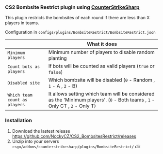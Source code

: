 ### CS2 Bombsite Restrict plugin using [CounterStrikeSharp](https://github.com/roflmuffin/CounterStrikeSharp)

This plugin restricts the bombsites of each round if there are less than X players in teams.


Configuration in
```configs/plugins/BombsiteRestrict/BombsiteRestrict.json```

|   | What it does |
| ------------- | ------------- |
| `Minimum players`  | Minimum number of players to disable random planting |
| `Count bots as players` | If bots will be counted as valid players (`true` or `false`) |
| `Disabled site` | Which bombsite will be disabled (`0` - Random , `1` - A , `2` - B) |
| `Which team count as players` | It allows setting which team will be considered as the 'Minimum players'. (`0` - Both teams , `1` - Only CT , `2` - Only T)|

### Installation
1. Download the lastest release https://github.com/NockyCZ/CS2_BombsitesRestrict/releases
2. Unzip into your servers `csgo/addons/counterstrikesharp/plugins/BombsiteRestrict/` dir

